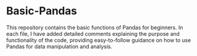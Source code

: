 # Basic-Pandas
This repository contains the basic functions of Pandas for beginners. 
In each file, I have added detailed comments explaining the purpose and functionality of the code, providing easy-to-follow guidance on how to use Pandas for data manipulation and analysis.

